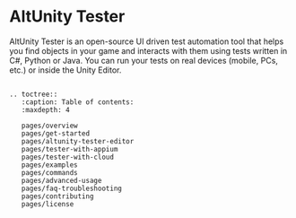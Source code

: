 # AltUnity Tester

AltUnity Tester is an open-source UI driven test automation tool that helps you find objects in your game and interacts with them using tests written in C#, Python or Java. You can run your tests on real devices (mobile, PCs, etc.) or inside the Unity Editor.

```eval_rst

.. toctree::
   :caption: Table of contents:
   :maxdepth: 4

   pages/overview
   pages/get-started
   pages/altunity-tester-editor
   pages/tester-with-appium
   pages/tester-with-cloud
   pages/examples
   pages/commands
   pages/advanced-usage
   pages/faq-troubleshooting
   pages/contributing
   pages/license

```

